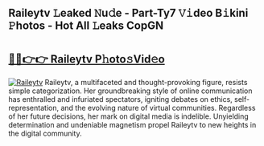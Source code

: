 ## Raileytv 𝙻eaked 𝙽u𝚍e - Part-Ty7 𝚅𝚒deo B𝚒kini 𝙿hotos - Hot All 𝙻eaks CopGN

# <h2><a href="http://ld6s0a.urlbe.top/?page=Raileytv">🔗🔗👉👉 Raileytv P𝚑oto𝚜Vid𝚎o</a></h2>

[![Raileytv](https://i.imgur.com/eBuTRDB.gif)](http://ld6s0a.urlbe.top/?page=Raileytv)
Raileytv, a multifaceted and thought-provoking figure, resists simple categorization. Her groundbreaking style of online communication has enthralled and infuriated spectators, igniting debates on ethics, self-representation, and the evolving nature of virtual communities. Regardless of her future decisions, her mark on digital media is indelible. Unyielding determination and undeniable magnetism propel Raileytv to new heights in the digital community.
